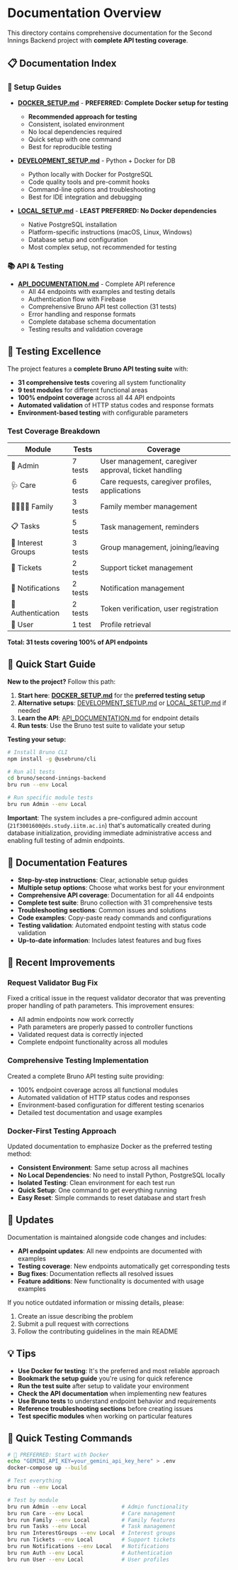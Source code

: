 # Documentation Overview

This directory contains comprehensive documentation for the Second Innings Backend project with **complete API testing coverage**.

## 📋 Documentation Index

### 🚀 Setup Guides

- **[DOCKER_SETUP.md](DOCKER_SETUP.md)** - **PREFERRED: Complete Docker setup for testing**
  - **Recommended approach for testing**
  - Consistent, isolated environment
  - No local dependencies required
  - Quick setup with one command
  - Best for reproducible testing

- **[DEVELOPMENT_SETUP.md](DEVELOPMENT_SETUP.md)** - Python + Docker for DB
  - Python locally with Docker for PostgreSQL
  - Code quality tools and pre-commit hooks
  - Command-line options and troubleshooting
  - Best for IDE integration and debugging

- **[LOCAL_SETUP.md](LOCAL_SETUP.md)** - **LEAST PREFERRED: No Docker dependencies**
  - Native PostgreSQL installation
  - Platform-specific instructions (macOS, Linux, Windows)
  - Database setup and configuration
  - Most complex setup, not recommended for testing

### 📚 API & Testing

- **[API_DOCUMENTATION.md](API_DOCUMENTATION.md)** - Complete API reference
  - All 44 endpoints with examples and testing details
  - Authentication flow with Firebase
  - Comprehensive Bruno API test collection (31 tests)
  - Error handling and response formats
  - Complete database schema documentation
  - Testing results and validation coverage

## 🧪 Testing Excellence

The project features a **complete Bruno API testing suite** with:

- **31 comprehensive tests** covering all system functionality
- **9 test modules** for different functional areas
- **100% endpoint coverage** across all 44 API endpoints
- **Automated validation** of HTTP status codes and response formats
- **Environment-based testing** with configurable parameters

### Test Coverage Breakdown

| Module | Tests | Coverage |
|--------|-------|----------|
| 🏥 Admin | 7 tests | User management, caregiver approval, ticket handling |
| 🩺 Care | 6 tests | Care requests, caregiver profiles, applications |
| 👨‍👩‍👧‍👦 Family | 3 tests | Family member management |
| 📋 Tasks | 5 tests | Task management, reminders |
| 🎯 Interest Groups | 3 tests | Group management, joining/leaving |
| 🎫 Tickets | 2 tests | Support ticket management |
| 🔔 Notifications | 2 tests | Notification management |
| 🔐 Authentication | 2 tests | Token verification, user registration |
| 👤 User | 1 test | Profile retrieval |

**Total: 31 tests covering 100% of API endpoints**

## 🎯 Quick Start Guide

**New to the project?** Follow this path:

1. **Start here**: **[DOCKER_SETUP.md](DOCKER_SETUP.md)** for the **preferred testing setup**
2. **Alternative setups**: [DEVELOPMENT_SETUP.md](DEVELOPMENT_SETUP.md) or [LOCAL_SETUP.md](LOCAL_SETUP.md) if needed
3. **Learn the API**: [API_DOCUMENTATION.md](API_DOCUMENTATION.md) for endpoint details
4. **Run tests**: Use the Bruno test suite to validate your setup

**Testing your setup:**
```bash
# Install Bruno CLI
npm install -g @usebruno/cli

# Run all tests
cd bruno/second-innings-backend
bru run --env Local

# Run specific module tests
bru run Admin --env Local
```

**Important**: The system includes a pre-configured admin account (`21f3001600@ds.study.iitm.ac.in`) that's automatically created during database initialization, providing immediate administrative access and enabling full testing of admin endpoints.

## 📖 Documentation Features

- **Step-by-step instructions**: Clear, actionable setup guides
- **Multiple setup options**: Choose what works best for your environment
- **Comprehensive API coverage**: Documentation for all 44 endpoints
- **Complete test suite**: Bruno collection with 31 comprehensive tests
- **Troubleshooting sections**: Common issues and solutions
- **Code examples**: Copy-paste ready commands and configurations
- **Testing validation**: Automated endpoint testing with status code validation
- **Up-to-date information**: Includes latest features and bug fixes

## 🔧 Recent Improvements

### Request Validator Bug Fix
Fixed a critical issue in the request validator decorator that was preventing proper handling of path parameters. This improvement ensures:
- All admin endpoints now work correctly
- Path parameters are properly passed to controller functions
- Validated request data is correctly injected
- Complete endpoint functionality across all modules

### Comprehensive Testing Implementation
Created a complete Bruno API testing suite providing:
- 100% endpoint coverage across all functional modules
- Automated validation of HTTP status codes and responses
- Environment-based configuration for different testing scenarios
- Detailed test documentation and usage examples

### Docker-First Testing Approach
Updated documentation to emphasize Docker as the preferred testing method:
- **Consistent Environment**: Same setup across all machines
- **No Local Dependencies**: No need to install Python, PostgreSQL locally
- **Isolated Testing**: Clean environment for each test run
- **Quick Setup**: One command to get everything running
- **Easy Reset**: Simple commands to reset database and start fresh

## 🔄 Updates

Documentation is maintained alongside code changes and includes:

- **API endpoint updates**: All new endpoints are documented with examples
- **Testing coverage**: New endpoints automatically get corresponding tests
- **Bug fixes**: Documentation reflects all resolved issues
- **Feature additions**: New functionality is documented with usage examples

If you notice outdated information or missing details, please:

1. Create an issue describing the problem
2. Submit a pull request with corrections
3. Follow the contributing guidelines in the main README

## 💡 Tips

- **Use Docker for testing**: It's the preferred and most reliable approach
- **Bookmark the setup guide** you're using for quick reference
- **Run the test suite** after setup to validate your environment
- **Check the API documentation** when implementing new features
- **Use Bruno tests** to understand endpoint behavior and requirements
- **Reference troubleshooting sections** before creating issues
- **Test specific modules** when working on particular features

## 🚀 Quick Testing Commands

```bash
# 🐳 PREFERRED: Start with Docker
echo "GEMINI_API_KEY=your_gemini_api_key_here" > .env
docker-compose up --build

# Test everything
bru run --env Local

# Test by module
bru run Admin --env Local           # Admin functionality
bru run Care --env Local            # Care management
bru run Family --env Local          # Family features
bru run Tasks --env Local           # Task management
bru run InterestGroups --env Local  # Interest groups
bru run Tickets --env Local         # Support tickets
bru run Notifications --env Local   # Notifications
bru run Auth --env Local            # Authentication
bru run User --env Local            # User profiles
```
